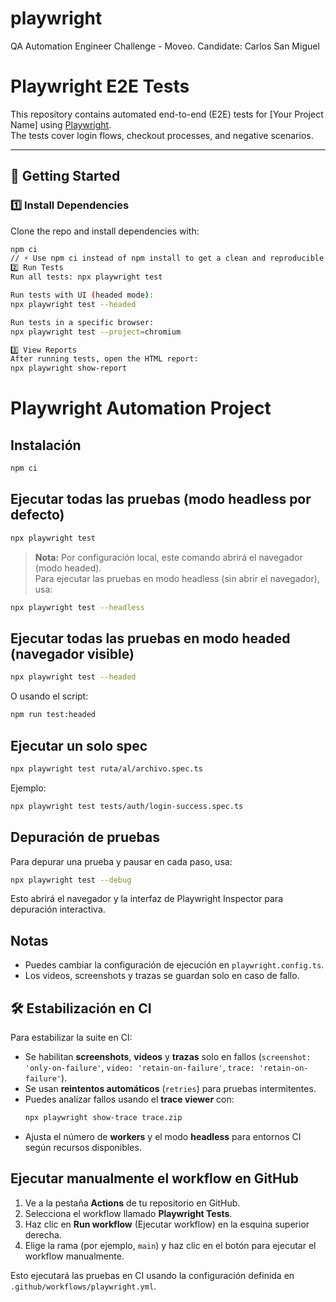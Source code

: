 # playwright
QA Automation Engineer Challenge - Moveo. Candidate: Carlos San Miguel

# Playwright E2E Tests

This repository contains automated end-to-end (E2E) tests for [Your Project Name] using [Playwright](https://playwright.dev/).  
The tests cover login flows, checkout processes, and negative scenarios.

---

## 🚀 Getting Started

### 1️⃣ Install Dependencies
Clone the repo and install dependencies with:

```bash
npm ci
// ⚡ Use npm ci instead of npm install to get a clean and reproducible setup.
2️⃣ Run Tests
Run all tests: npx playwright test

Run tests with UI (headed mode):
npx playwright test --headed

Run tests in a specific browser:
npx playwright test --project=chromium

3️⃣ View Reports
After running tests, open the HTML report:
npx playwright show-report
```

# Playwright Automation Project

## Instalación

```bash
npm ci
```

## Ejecutar todas las pruebas (modo headless por defecto)

```bash
npx playwright test
```

> **Nota:** Por configuración local, este comando abrirá el navegador (modo headed).  
> Para ejecutar las pruebas en modo headless (sin abrir el navegador), usa:

```bash
npx playwright test --headless
```

## Ejecutar todas las pruebas en modo headed (navegador visible)

```bash
npx playwright test --headed
```
O usando el script:
```bash
npm run test:headed
```
## Ejecutar un solo spec

```bash
npx playwright test ruta/al/archivo.spec.ts
```
Ejemplo:
```bash
npx playwright test tests/auth/login-success.spec.ts
```

## Depuración de pruebas

Para depurar una prueba y pausar en cada paso, usa:

```bash
npx playwright test --debug
```
Esto abrirá el navegador y la interfaz de Playwright Inspector para depuración interactiva.

## Notas

- Puedes cambiar la configuración de ejecución en `playwright.config.ts`.
- Los videos, screenshots y trazas se guardan solo en caso de fallo.

## 🛠️ Estabilización en CI

Para estabilizar la suite en CI:
- Se habilitan **screenshots**, **videos** y **trazas** solo en fallos (`screenshot: 'only-on-failure'`, `video: 'retain-on-failure'`, `trace: 'retain-on-failure'`).
- Se usan **reintentos automáticos** (`retries`) para pruebas intermitentes.
- Puedes analizar fallos usando el **trace viewer** con:
  ```bash
  npx playwright show-trace trace.zip
  ```
- Ajusta el número de **workers** y el modo **headless** para entornos CI según recursos disponibles.

## Ejecutar manualmente el workflow en GitHub

1. Ve a la pestaña **Actions** de tu repositorio en GitHub.
2. Selecciona el workflow llamado **Playwright Tests**.
3. Haz clic en **Run workflow** (Ejecutar workflow) en la esquina superior derecha.
4. Elige la rama (por ejemplo, `main`) y haz clic en el botón para ejecutar el workflow manualmente.

Esto ejecutará las pruebas en CI usando la configuración definida en `.github/workflows/playwright.yml`.
